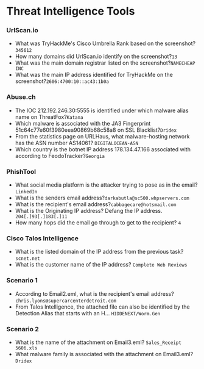 # Threat Intelligence Tools

### UrlScan.io
- What was TryHackMe's Cisco Umbrella Rank based on the screenshot?`345612`<br />
- How many domains did UrlScan.io identify on the screenshot?`13`<br />
- What was the main domain registrar listed on the screenshot?`NAMECHEAP INC`<br />
- What was the main IP address identified for TryHackMe on the screenshot?`2606:4700:10::ac43:1b0a`<br />

### Abuse.ch
- The IOC 212.192.246.30:5555 is identified under which malware alias name on ThreatFox?`Katana`<br />
- Which malware is associated with the JA3 Fingerprint 51c64c77e60f3980eea90869b68c58a8 on SSL Blacklist?`Dridex`<br />
- From the statistics page on URLHaus, what malware-hosting network has the ASN number AS14061? `DIGITALOCEAN-ASN`<br />
- Which country is the botnet IP address 178.134.47.166 associated with according to FeodoTracker?`Georgia`<br />

### PhishTool
- What social media platform is the attacker trying to pose as in the email?`LinkedIn`<br />
- What is the senders email address?`darkabutla@sc500.whpservers.com`<br />
- What is the recipient's email address?`cabbagecare@hotsmail.com`<br />
- What is the Originating IP address? Defang the IP address.` 204[.]93[.]183[.]11`<br />
- How many hops did the email go through to get to the recipient? `4`<br />

### Cisco Talos Intelligence
- What is the listed domain of the IP address from the previous task? `scnet.net`<br />
- What is the customer name of the IP address? `Complete Web Reviews`<br />

### Scenario 1
- According to Email2.eml, what is the recipient's email address? `chris.lyons@supercarcenterdetroit.com`<br />
- From Talos Intelligence, the attached file can also be identified by the Detection Alias that starts with an H... `HIDDENEXT/Worm.Gen`<br />

### Scenario 2
- What is the name of the attachment on Email3.eml? `Sales_Receipt 5606.xls`<br />
- What malware family is associated with the attachment on Email3.eml? `Dridex`<br />
